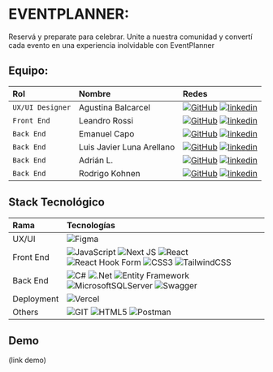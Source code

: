 # EVENTPLANNER:


Reservá y preparate para celebrar. Unite a nuestra comunidad y convertí cada evento en una experiencia inolvidable con EventPlanner<br>

## Equipo:

| Rol               | Nombre               | Redes                                                                                                                             |
| :---------------- | :-------------------------- | :-------------------------------------------------------------------------------------------------------------------------------- |      
| `UX/UI Designer`  | Agustina Balcarcel          | [![GitHub]](https://github.com/agusbcl) [![linkedin]](https://www.linkedin.com/in/agustina-balcarcel/)                            |
| `Front End`       | Leandro Rossi               | [![GitHub]](https://github.com/leandrofrossi) [![linkedin]](https://www.linkedin.com/in/rossileandro/)                            |
| `Back End`        | Emanuel Capo                | [![GitHub]](https://github.com/Emanuel-Capo) [![linkedin]](https://www.linkedin.com/in/emanuel-capo/)                           |                                                                                        
| `Back End`        | Luis Javier Luna Arellano   | [![GitHub]](https://github.com/luisjavierluna) [![linkedin]](https://www.linkedin.com/in/luis-javier-luna/)        |
| `Back End`        | Adrián L.                   | [![GitHub]](https://github.com/rixda) [![linkedin]](https://www.linkedin.com/in/rixda/)                                           |              
| `Back End`        | Rodrigo Kohnen              | [![GitHub]](https://github.com/rodrikohnen) [![linkedin]](https://www.linkedin.com/in/rodrigo-kohnen)                             |



## Stack Tecnológico


| Rama          | Tecnologías                                                                                                                                                                                                                                                                                                                                                                                                                                                                                                                                                                                                                                                                                                                   |
| :------------ | :---------------------------------------------------------------------------------------------------------------------------------------------------------------------------------------------------------------------------------------------------------------------------------------------------------------------------------------------------------------------------------------------------------------------------------------------------------------------------------------------------------------------------------------------------------------------------------------------------------------------------------------------------------------------------------------------------------------------------- |
| UX/UI         | ![Figma](https://img.shields.io/badge/figma-%23F24E1E.svg?style=for-the-badge&logo=figma&logoColor=white)                                                                                                                                                                                                                                                                                                                                                                                                                                                                                                                                                                                                                     |
| Front End     | ![JavaScript](https://img.shields.io/badge/javascript-%23323330.svg?style=for-the-badge&logo=javascript&logoColor=%23F7DF1E) ![Next JS](https://img.shields.io/badge/Next-black?style=for-the-badge&logo=next.js&logoColor=white) ![React](https://img.shields.io/badge/react-%2320232a.svg?style=for-the-badge&logo=react&logoColor=%2361DAFB) ![React Hook Form](https://img.shields.io/badge/React%20Hook%20Form-%23EC5990.svg?style=for-the-badge&logo=reacthookform&logoColor=white) ![CSS3](https://img.shields.io/badge/css3-%231572B6.svg?style=for-the-badge&logo=css3&logoColor=white) ![TailwindCSS](https://img.shields.io/badge/tailwindcss-%2338B2AC.svg?style=for-the-badge&logo=tailwind-css&logoColor=white) |
| Back End      | ![C#](https://img.shields.io/badge/C%23-239120?style=for-the-badge&logo=csharp&logoColor=white) ![.Net](https://img.shields.io/badge/.NET-5C2D91?style=for-the-badge&logo=.net&logoColor=white) ![Entity Framework](https://img.shields.io/badge/Entity%20Framework-5C2D91?style=for-the-badge&logo=.net&logoColor=white)  ![MicrosoftSQLServer](https://img.shields.io/badge/Microsoft%20SQL%20Server-CC2927?style=for-the-badge&logo=microsoft%20sql%20server&logoColor=white) ![Swagger](https://img.shields.io/badge/-Swagger-%23Clojure?style=for-the-badge&logo=swagger&logoColor=white)                                                                                                                                                                                                                                                                                                                                                                                                                                                           |                                                                                                                                                                                                                                                                                                                                                        
| Deployment    | ![Vercel](https://img.shields.io/badge/vercel-%23000000.svg?style=for-the-badge&logo=vercel&logoColor=white)                                                                                                                                                                                                                                                                                                                                                                                                                                                                                                                                                                                                                  |
| Others        | ![GIT](https://img.shields.io/badge/Git-fc6d26?style=for-the-badge&logo=git&logoColor=white) ![HTML5](https://img.shields.io/badge/html5-%23E34F26.svg?style=for-the-badge&logo=html5&logoColor=white) ![Postman](https://img.shields.io/badge/Postman-FF6C37?style=for-the-badge&logo=postman&logoColor=white)                                                                                                                                                                                                                                                                                                                                                                                                               |             


## Demo
(link demo)

[behance]: https://img.shields.io/badge/Behance-1769ff?style=for-the-badge&logo=behance&logoColor=white
[linkedin]: https://img.shields.io/badge/linkedin-%230077B5.svg?style=for-the-badge&logo=linkedin&logoColor=white
[github]: https://img.shields.io/badge/github-%23121011.svg?style=for-the-badge&logo=github&logoColor=white
